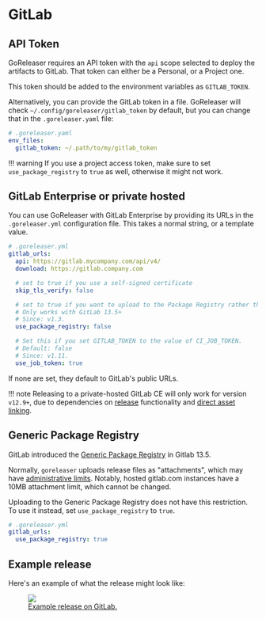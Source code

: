 # GitLab

## API Token

GoReleaser requires an API token with the `api` scope selected to deploy the artifacts to GitLab.
That token can either be a Personal, or a Project one.

This token should be added to the environment variables as `GITLAB_TOKEN`.

Alternatively, you can provide the GitLab token in a file.
GoReleaser will check `~/.config/goreleaser/gitlab_token` by default, but you can change that in the `.goreleaser.yaml` file:

```yaml
# .goreleaser.yaml
env_files:
  gitlab_token: ~/.path/to/my/gitlab_token
```

!!! warning
    If you use a project access token, make sure to set `use_package_registry`
    to `true` as well, otherwise it might not work.

## GitLab Enterprise or private hosted

You can use GoReleaser with GitLab Enterprise by providing its URLs in the
`.goreleaser.yml` configuration file. This takes a normal string, or a template value.

```yaml
# .goreleaser.yml
gitlab_urls:
  api: https://gitlab.mycompany.com/api/v4/
  download: https://gitlab.company.com

  # set to true if you use a self-signed certificate
  skip_tls_verify: false

  # set to true if you want to upload to the Package Registry rather than attachments
  # Only works with GitLab 13.5+
  # Since: v1.3.
  use_package_registry: false

  # Set this if you set GITLAB_TOKEN to the value of CI_JOB_TOKEN.
  # Default: false
  # Since: v1.11.
  use_job_token: true
```

If none are set, they default to GitLab's public URLs.

!!! note
    Releasing to a private-hosted GitLab CE will only work for version `v12.9+`, due to dependencies
    on [release](https://docs.gitlab.com/ee/user/project/releases/index.html) functionality
    and [direct asset linking](https://docs.gitlab.com/ee/user/project/releases/index.html#permanent-links-to-release-assets).

## Generic Package Registry

GitLab introduced the [Generic Package Registry](https://docs.gitlab.com/ee/user/packages/package_registry/index.html) in Gitlab 13.5.

Normally, `goreleaser` uploads release files as "attachments", which may have [administrative limits](https://docs.gitlab.com/ee/user/admin_area/settings/account_and_limit_settings.html).  Notably, hosted gitlab.com instances have a 10MB attachment limit, which cannot be changed.

Uploading to the Generic Package Registry does not have this restriction.  To use it instead, set `use_package_registry` to `true`.

```yaml
# .goreleaser.yml
gitlab_urls:
  use_package_registry: true
```

## Example release

Here's an example of what the release might look like:

<a href="https://gitlab.com/goreleaser/example/-/releases">
  <figure>
    <img src="https://img.carlosbecker.dev/goreleaser-gitlab.png"/>
    <figcaption>Example release on GitLab.</figcaption>
  </figure>
</a>
